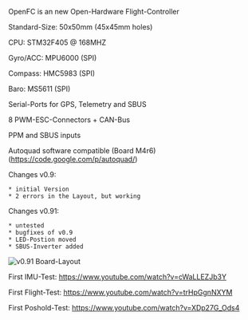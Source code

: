 OpenFC is an new Open-Hardware Flight-Controller


Standard-Size: 50x50mm (45x45mm holes) 

CPU: STM32F405 @ 168MHZ

Gyro/ACC: MPU6000 (SPI)

Compass: HMC5983 (SPI)

Baro: MS5611 (SPI)

Serial-Ports for GPS, Telemetry and SBUS

8 PWM-ESC-Connectors + CAN-Bus

PPM and SBUS inputs

Autoquad software compatible (Board M4r6) (https://code.google.com/p/autoquad/)



Changes v0.9:

	* initial Version
	* 2 errors in the Layout, but working


Changes v0.91: 

	* untested
	* bugfixes of v0.9
	* LED-Postion moved
	* SBUS-Inverter added


![v0.91 Board-Layout](https://raw.githubusercontent.com/multigcs/openfc/master/v0.91/openfc.png "v0.91 Board-Layout")


First IMU-Test: https://www.youtube.com/watch?v=cWaLLEZJb3Y

First Flight-Test: https://www.youtube.com/watch?v=trHpGgnNXYM

First Poshold-Test: https://www.youtube.com/watch?v=XDp27G_Ods4


